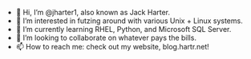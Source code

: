 - 👋 Hi, I’m @jharter1, also known as Jack Harter.
- 👀 I’m interested in futzing around with various Unix + Linux systems.
- 🌱 I’m currently learning RHEL, Python, and Microsoft SQL Server.
- 🧠 I’m looking to collaborate on whatever pays the bills.
- 📫 How to reach me: check out my website, blog.hartr.net!

<!---
jharter1/jharter1 is a ✨ special ✨ repository because its `README.md` (this file) appears on your GitHub profile.
You can click the Preview link to take a look at your changes.
--->
